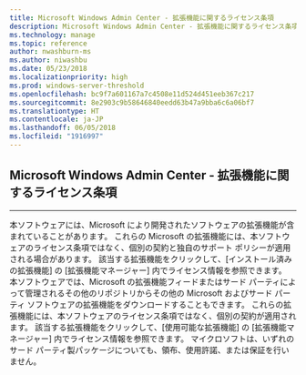 ```yaml
---
title: Microsoft Windows Admin Center - 拡張機能に関するライセンス条項
description: Microsoft Windows Admin Center - 拡張機能に関するライセンス条項
ms.technology: manage
ms.topic: reference
author: nwashburn-ms
ms.author: niwashbu
ms.date: 05/23/2018
ms.localizationpriority: high
ms.prod: windows-server-threshold
ms.openlocfilehash: bc9f7a601167a7c4508e11d524d451eeb367c217
ms.sourcegitcommit: 8e2903c9b58646840eedd63b47a9bba6c6a06bf7
ms.translationtype: HT
ms.contentlocale: ja-JP
ms.lasthandoff: 06/05/2018
ms.locfileid: "1916997"
---
```

## <a name="microsoft-windows-admin-center---license-terms-for-extensions"></a>Microsoft Windows Admin Center - 拡張機能に関するライセンス条項
________________________________________

本ソフトウェアには、Microsoft により開発されたソフトウェアの拡張機能が含まれていることがあります。 これらの Microsoft の拡張機能には、本ソフトウェアのライセンス条項ではなく、個別の契約と独自のサポート ポリシーが適用される場合があります。 該当する拡張機能をクリックして、[インストール済みの拡張機能] の [拡張機能マネージャー] 内でライセンス情報を参照できます。 本ソフトウェアでは、Microsoft の拡張機能フィードまたはサード パーティによって管理されるその他のリポジトリからその他の Microsoft およびサード パーティ ソフトウェアの拡張機能をダウンロードすることもできます。 これらの拡張機能には、本ソフトウェアのライセンス条項ではなく、個別の契約が適用されます。 該当する拡張機能をクリックして、[使用可能な拡張機能] の [拡張機能マネージャー] 内でライセンス情報を参照できます。 マイクロソフトは、いずれのサード パーティ製パッケージについても、領布、使用許諾、または保証を行いません。
